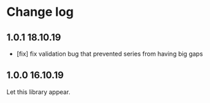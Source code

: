 # Change log

## 1.0.1 18.10.19

* [fix] fix validation bug that prevented series from having big gaps

## 1.0.0 16.10.19

Let this library appear.
